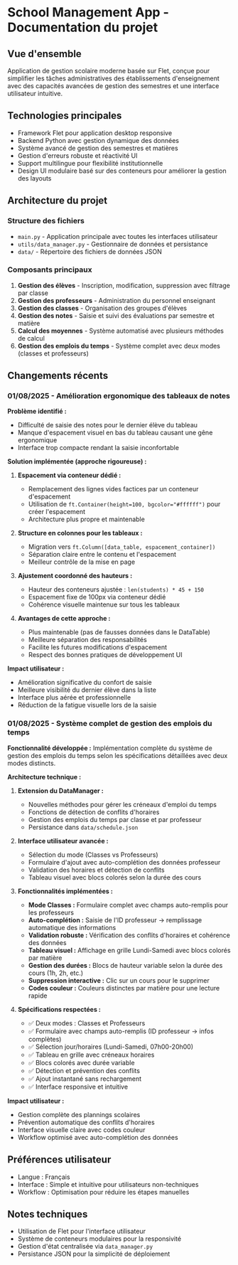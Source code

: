 # School Management App - Documentation du projet

## Vue d'ensemble
Application de gestion scolaire moderne basée sur Flet, conçue pour simplifier les tâches administratives des établissements d'enseignement avec des capacités avancées de gestion des semestres et une interface utilisateur intuitive.

## Technologies principales
- Framework Flet pour application desktop responsive
- Backend Python avec gestion dynamique des données
- Système avancé de gestion des semestres et matières
- Gestion d'erreurs robuste et réactivité UI
- Support multilingue pour flexibilité institutionnelle
- Design UI modulaire basé sur des conteneurs pour améliorer la gestion des layouts

## Architecture du projet

### Structure des fichiers
- `main.py` - Application principale avec toutes les interfaces utilisateur
- `utils/data_manager.py` - Gestionnaire de données et persistance
- `data/` - Répertoire des fichiers de données JSON

### Composants principaux
1. **Gestion des élèves** - Inscription, modification, suppression avec filtrage par classe
2. **Gestion des professeurs** - Administration du personnel enseignant
3. **Gestion des classes** - Organisation des groupes d'élèves
4. **Gestion des notes** - Saisie et suivi des évaluations par semestre et matière
5. **Calcul des moyennes** - Système automatisé avec plusieurs méthodes de calcul
6. **Gestion des emplois du temps** - Système complet avec deux modes (classes et professeurs)

## Changements récents

### 01/08/2025 - Amélioration ergonomique des tableaux de notes

**Problème identifié :**
- Difficulté de saisie des notes pour le dernier élève du tableau
- Manque d'espacement visuel en bas du tableau causant une gêne ergonomique
- Interface trop compacte rendant la saisie inconfortable

**Solution implémentée (approche rigoureuse) :**

1. **Espacement via conteneur dédié :**
   - Remplacement des lignes vides factices par un conteneur d'espacement
   - Utilisation de `ft.Container(height=100, bgcolor="#ffffff")` pour créer l'espacement
   - Architecture plus propre et maintenable

2. **Structure en colonnes pour les tableaux :**
   - Migration vers `ft.Column([data_table, espacement_container])`
   - Séparation claire entre le contenu et l'espacement
   - Meilleur contrôle de la mise en page

3. **Ajustement coordonné des hauteurs :**
   - Hauteur des conteneurs ajustée : `len(students) * 45 + 150`
   - Espacement fixe de 100px via conteneur dédié
   - Cohérence visuelle maintenue sur tous les tableaux

4. **Avantages de cette approche :**
   - Plus maintenable (pas de fausses données dans le DataTable)
   - Meilleure séparation des responsabilités
   - Facilite les futures modifications d'espacement
   - Respect des bonnes pratiques de développement UI

**Impact utilisateur :**
- Amélioration significative du confort de saisie
- Meilleure visibilité du dernier élève dans la liste
- Interface plus aérée et professionnelle
- Réduction de la fatigue visuelle lors de la saisie

### 01/08/2025 - Système complet de gestion des emplois du temps

**Fonctionnalité développée :**
Implémentation complète du système de gestion des emplois du temps selon les spécifications détaillées avec deux modes distincts.

**Architecture technique :**

1. **Extension du DataManager :**
   - Nouvelles méthodes pour gérer les créneaux d'emploi du temps
   - Fonctions de détection de conflits d'horaires
   - Gestion des emplois du temps par classe et par professeur
   - Persistance dans `data/schedule.json`

2. **Interface utilisateur avancée :**
   - Sélection du mode (Classes vs Professeurs)
   - Formulaire d'ajout avec auto-complétion des données professeur
   - Validation des horaires et détection de conflits
   - Tableau visuel avec blocs colorés selon la durée des cours

3. **Fonctionnalités implémentées :**
   - **Mode Classes :** Formulaire complet avec champs auto-remplis pour les professeurs
   - **Auto-complétion :** Saisie de l'ID professeur → remplissage automatique des informations
   - **Validation robuste :** Vérification des conflits d'horaires et cohérence des données
   - **Tableau visuel :** Affichage en grille Lundi-Samedi avec blocs colorés par matière
   - **Gestion des durées :** Blocs de hauteur variable selon la durée des cours (1h, 2h, etc.)
   - **Suppression interactive :** Clic sur un cours pour le supprimer
   - **Codes couleur :** Couleurs distinctes par matière pour une lecture rapide

4. **Spécifications respectées :**
   - ✅ Deux modes : Classes et Professeurs
   - ✅ Formulaire avec champs auto-remplis (ID professeur → infos complètes)
   - ✅ Sélection jour/horaires (Lundi-Samedi, 07h00-20h00)
   - ✅ Tableau en grille avec créneaux horaires
   - ✅ Blocs colorés avec durée variable
   - ✅ Détection et prévention des conflits
   - ✅ Ajout instantané sans rechargement
   - ✅ Interface responsive et intuitive

**Impact utilisateur :**
- Gestion complète des plannings scolaires
- Prévention automatique des conflits d'horaires
- Interface visuelle claire avec codes couleur
- Workflow optimisé avec auto-complétion des données

## Préférences utilisateur
- Langue : Français
- Interface : Simple et intuitive pour utilisateurs non-techniques
- Workflow : Optimisation pour réduire les étapes manuelles

## Notes techniques
- Utilisation de Flet pour l'interface utilisateur
- Système de conteneurs modulaires pour la responsivité
- Gestion d'état centralisée via `data_manager.py`
- Persistance JSON pour la simplicité de déploiement